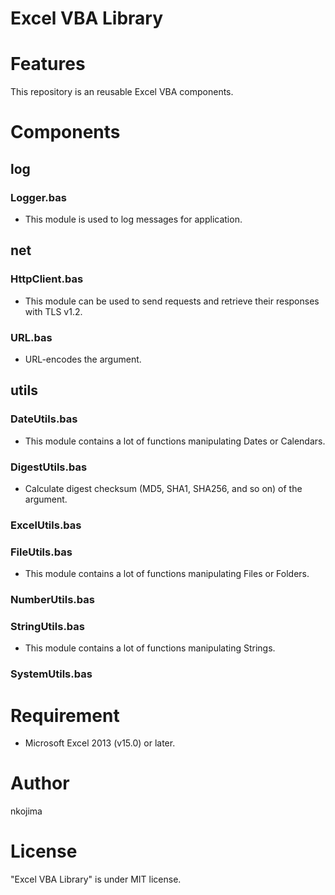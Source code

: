 # Excel VBA Library

# Features

This repository is an reusable Excel VBA components.

# Components

## log

### Logger.bas

- This module is used to log messages for application.

## net

### HttpClient.bas

- This module can be used to send requests and retrieve their responses with TLS v1.2.

### URL.bas

- URL-encodes the argument.

## utils

### DateUtils.bas

- This module contains a lot of functions manipulating Dates or Calendars.

### DigestUtils.bas

- Calculate digest checksum (MD5, SHA1, SHA256, and so on) of the argument.

### ExcelUtils.bas

### FileUtils.bas

- This module contains a lot of functions manipulating Files or Folders.

### NumberUtils.bas

### StringUtils.bas

- This module contains a lot of functions manipulating Strings.

### SystemUtils.bas

# Requirement

- Microsoft Excel 2013 (v15.0) or later.

# Author

nkojima

# License

"Excel VBA Library" is under MIT license.